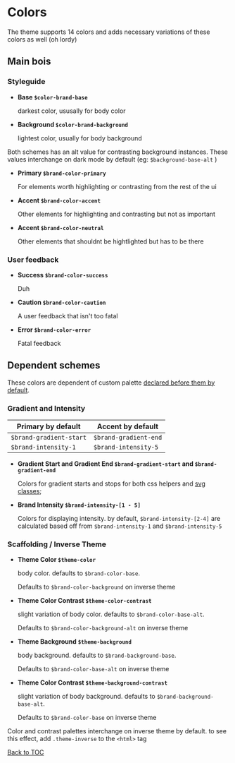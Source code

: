 # Colors

The theme supports 14 colors and adds necessary variations of these colors as well (oh lordy)

## Main bois

### Styleguide

*	**Base `$color-brand-base`**

	darkest color, ususally for body color

*	**Background `$color-brand-background`**

	lightest color, usually for body background

Both schemes has an alt value for contrasting background instances. These values interchange on dark mode by default (eg: `$background-base-alt` )

*	**Primary `$brand-color-primary`**

	For elements worth highlighting or contrasting from the rest of the ui

*	**Accent `$brand-color-accent`**

	Other elements for highlighting and contrasting but not as important

*	**Accent `$brand-color-neutral`**

	Other elements that shouldnt be hightlighted but has to be there

### User feedback

*	**Success `$brand-color-success`**

	Duh

*	**Caution `$brand-color-caution`**

	A user feedback that isn't too fatal

*	**Error `$brand-color-error`**

	Fatal feedback


## Dependent schemes

These colors are dependent of custom palette [declared before them by default](../setup/customize.md).

### Gradient and Intensity

| Primary by default 		| Accent by default 	|
| -- 						| -- 					|
| `$brand-gradient-start` 	| `$brand-gradient-end` |
| `$brand-intensity-1` 		| `$brand-intensity-5` 	|

*	**Gradient Start and Gradient End `$brand-gradient-start` and `$brand-gradient-end`**

	Colors for gradient starts and stops for both css helpers and [svg classes](../scaffolding/images.md);

*	**Brand Intensity `$brand-intensity-[1 - 5]`**

	Colors for displaying intensity. by default, `$brand-intensity-[2-4]` are calculated based off from `$brand-intensity-1` and `$brand-intensity-5` 

### Scaffolding / Inverse Theme

*	**Theme Color `$theme-color`**

	body color. defaults to `$brand-color-base`.

	Defaults to `$brand-color-background` on inverse theme

*	**Theme Color Contrast `$theme-color-contrast`**

	slight variation of body color. defaults to `$brand-color-base-alt`.

	Defaults to `$brand-color-background-alt` on inverse theme

*	**Theme Background `$theme-background`**

	body background. defaults to `$brand-background-base`.

	Defaults to `$brand-color-base-alt` on inverse theme

*	**Theme Color Contrast `$theme-background-contrast`**

	slight variation of body background. defaults to `$brand-background-base-alt`.

	Defaults to `$brand-color-base` on inverse theme

Color and contrast palettes interchange on inverse theme by default. to see this effect, add `.theme-inverse` to the `<html>` tag





[Back to TOC](../../../readme.md)